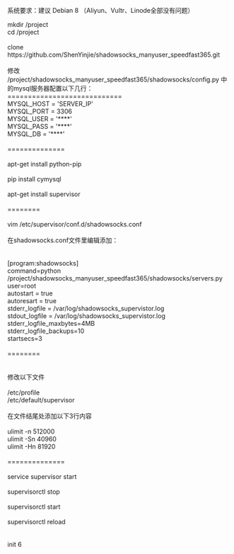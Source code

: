 系统要求：建议 Debian 8 （Aliyun、Vultr、Linode全部没有问题）

<p>
	mkdir /project<br />
cd /project<br />
<br />
clone https://github.com/ShenYinjie/shadowsocks_manyuser_speedfast365.git<br />
<br />
修改 /project/shadowsocks_manyuser_speedfast365/shadowsocks/config.py 中的mysql服务器配置以下几行：<br />
============================<br />
MYSQL_HOST = 'SERVER_IP'<br />
MYSQL_PORT = 3306<br />
MYSQL_USER = '****'<br />
MYSQL_PASS = '****'<br />
MYSQL_DB = '****'<br />
<br />
==============<br />
<br />
apt-get install python-pip<br />
<br />
pip install cymysql<br />
<br />
apt-get install supervisor<br />
<br />
========<br />
<br />
vim /etc/supervisor/conf.d/shadowsocks.conf<br />
<br />
在shadowsocks.conf文件里编辑添加：<br />
<br />
<br />
[program:shadowsocks]<br />
command=python /project/shadowsocks_manyuser_speedfast365/shadowsocks/servers.py<br />
user=root<br />
autostart = true<br />
autoresart = true<br />
stderr_logfile = /var/log/shadowsocks_supervistor.log<br />
stdout_logfile = /var/log/shadowsocks_supervistor.log<br />
stderr_logfile_maxbytes=4MB<br />
stderr_logfile_backups=10<br />
startsecs=3<br />
<br />
========<br />
<br />
<br />
修改以下文件<br />
<br />
/etc/profile<br />
/etc/default/supervisor<br />
<br />
在文件结尾处添加以下3行内容<br />
<br />
ulimit -n 512000<br />
ulimit -Sn 40960<br />
ulimit -Hn 81920<br />
<br />
==============<br />
<br />
service supervisor start<br />
<br />
supervisorctl stop<br />
<br />
supervisorctl start<br />
<br />
supervisorctl reload<br />
<br />
<br />
init 6
</p>
<p>
	<br />
</p>

